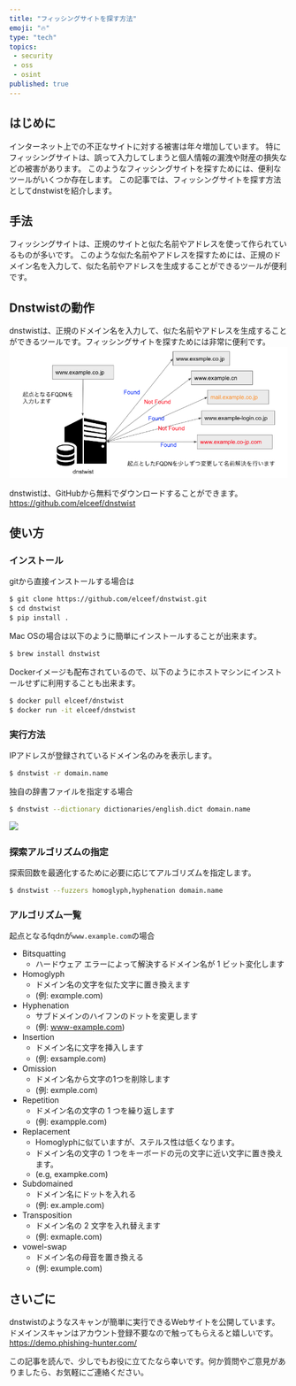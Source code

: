 ```yaml
---
title: "フィッシングサイトを探す方法"
emoji: "🔥"
type: "tech"
topics: 
 - security
 - oss
 - osint
published: true
---
```


## はじめに

インターネット上での不正なサイトに対する被害は年々増加しています。
特にフィッシングサイトは、誤って入力してしまうと個人情報の漏洩や財産の損失などの被害があります。
このようなフィッシングサイトを探すためには、便利なツールがいくつか存在します。
この記事では、フィッシングサイトを探す方法としてdnstwistを紹介します。

## 手法
フィッシングサイトは、正規のサイトと似た名前やアドレスを使って作られているものが多いです。
このような似た名前やアドレスを探すためには、正規のドメイン名を入力して、似た名前やアドレスを生成することができるツールが便利です。

## Dnstwistの動作
dnstwistは、正規のドメイン名を入力して、似た名前やアドレスを生成することができるツールです。フィッシングサイトを探すためには非常に便利です。
![](/images/1dff8410b7bdd7/1.png)

dnstwistは、GitHubから無料でダウンロードすることができます。
https://github.com/elceef/dnstwist

## 使い方
### インストール
gitから直接インストールする場合は
```bash
$ git clone https://github.com/elceef/dnstwist.git
$ cd dnstwist
$ pip install .
```
Mac OSの場合は以下のように簡単にインストールすることが出来ます。
```bash
$ brew install dnstwist
```

Dockerイメージも配布されているので、以下のようにホストマシンにインストールせずに利用することも出来ます。
```bash
$ docker pull elceef/dnstwist
$ docker run -it elceef/dnstwist
```

### 実行方法
IPアドレスが登録されているドメイン名のみを表示します。
```bash
$ dnstwist -r domain.name
```

独自の辞書ファイルを指定する場合
```bash
$ dnstwist --dictionary dictionaries/english.dict domain.name
```

![](https://github.com/elceef/dnstwist/raw/master/docs/demo.gif)

### 探索アルゴリズムの指定
探索回数を最適化するために必要に応じてアルゴリズムを指定します。
```bash
$ dnstwist --fuzzers homoglyph,hyphenation domain.name
```

### アルゴリズム一覧
起点となるfqdnが`www.example.com`の場合
* Bitsquatting
  * ハードウェア エラーによって解決するドメイン名が 1 ビット変化します
* Homoglyph
  * ドメイン名の文字を似た文字に置き換えます
  * (例: exαmple.com)
* Hyphenation
  * サブドメインのハイフンのドットを変更します
  * (例: www-example.com)
* Insertion
  * ドメイン名に文字を挿入します
  * (例: exsample.com)
* Omission
  * ドメイン名から文字の1つを削除します
  * (例: exmple.com)
* Repetition
  * ドメイン名の文字の 1 つを繰り返します
  * (例: exampple.com)
* Replacement
  * Homoglyphに似ていますが、ステルス性は低くなります。 
  * ドメイン名の文字の 1 つをキーボードの元の文字に近い文字に置き換えます。
  * (e.g, exampke.com)
* Subdomained
  * ドメイン名にドットを入れる
  * (例: ex.ample.com)
* Transposition
  * ドメイン名の 2 文字を入れ替えます
  * (例: exmaple.com)
* vowel-swap
  * ドメイン名の母音を置き換える
  * (例: exumple.com)

## さいごに
dnstwistのようなスキャンが簡単に実行できるWebサイトを公開しています。
ドメインスキャンはアカウント登録不要なので触ってもらえると嬉しいです。
https://demo.phishing-hunter.com/

この記事を読んで、少しでもお役に立てたなら幸いです。何か質問やご意見がありましたら、お気軽にご連絡ください。
